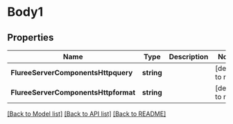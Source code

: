 # Body1

## Properties
Name | Type | Description | Notes
------------ | ------------- | ------------- | -------------
**FlureeServerComponentsHttpquery** | **string** |  | [default to null]
**FlureeServerComponentsHttpformat** | **string** |  | [default to null]

[[Back to Model list]](../README.md#documentation-for-models) [[Back to API list]](../README.md#documentation-for-api-endpoints) [[Back to README]](../README.md)



